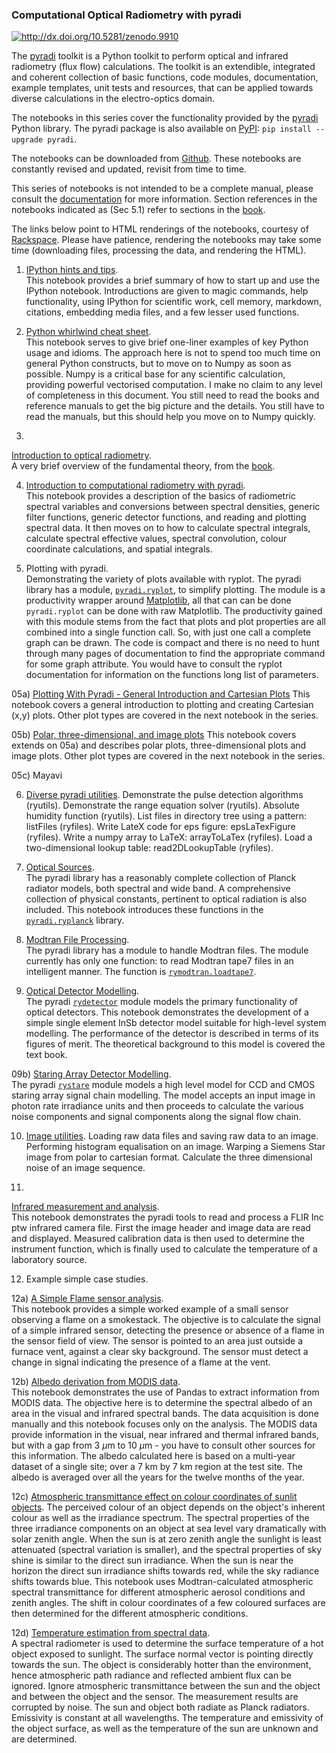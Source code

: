 ### Computational Optical Radiometry with pyradi   

[![http://dx.doi.org/10.5281/zenodo.9910 ](https://zenodo.org/badge/doi/10.5281/zenodo.9910.png)](http://dx.doi.org/10.5281/zenodo.9910 )

The [pyradi](https://github.com/NelisW/pyradi) toolkit is a Python toolkit to perform optical and infrared radiometry (flux flow) calculations. The toolkit is an extendible, integrated and coherent collection of basic functions, code modules, documentation, example templates, unit tests and resources, that can be applied towards diverse calculations in the electro-optics domain. 

The notebooks in this series cover the functionality provided by the [pyradi](https://github.com/NelisW/pyradi) Python library.   The pyradi package is also available on [PyPI](https://pypi.python.org/pypi/pyradi/):  `pip install --upgrade pyradi`.

The notebooks can be downloaded from [Github](https://github.com/NelisW/ComputationalRadiometry#computational-optical-radiometry-with-pyradi). These notebooks are constantly revised and updated, revisit from time to time.

This series of  notebooks is not intended to be a complete manual, please consult the [documentation](http://nelisw.github.io/pyradi-docs/_build/html/index.html) for more information. Section references in the notebooks indicated as (Sec 5.1) refer to sections in the [book](http://spie.org/x648.html?product_id=2021423&origin_id=x646).

The links below point to HTML renderings of the notebooks, courtesy of [Rackspace](http://nbviewer.ipython.org/). Please have patience, rendering the notebooks may take some time (downloading files, processing the data, and rendering the HTML).

01) [IPython hints and tips](http://nbviewer.ipython.org/urls/raw.githubusercontent.com/NelisW/ComputationalRadiometry/master/01-IPythonHintsAndTips.ipynb?create=1).  
This notebook provides a brief summary of how to start up and use the IPython notebook. Introductions are given to magic commands, help functionality, using IPython for scientific work, cell memory, markdown, citations, embedding media files, and a few lesser used functions.


02) [Python whirlwind cheat sheet](http://nbviewer.ipython.org/urls/raw.githubusercontent.com/NelisW/ComputationalRadiometry/master/02-PythonWhirlwindCheatSheet.ipynb?create=1).  
This notebook serves to give brief one-liner examples of key Python usage and idioms. The approach here is not to spend too much time on general Python constructs, but to move on to Numpy as soon as possible. Numpy is a critical base for any scientific calculation, providing powerful vectorised computation. I make no claim to any level of completeness in this document. You still need to read the books and reference manuals to get the big picture and the details. You still have to read the manuals, but this should help you move on to Numpy quickly.

03) 
[Introduction to optical radiometry](http://nbviewer.ipython.org/urls/raw.githubusercontent.com/NelisW/ComputationalRadiometry/master/03-Introduction-to-Radiometry.ipynb?create=1).  
A very brief overview of the fundamental theory, from the [book](http://spie.org/x648.html?product_id=2021423&origin_id=x646).

04) [Introduction to computational radiometry with  pyradi](http://nbviewer.ipython.org/urls/raw.githubusercontent.com/NelisW/ComputationalRadiometry/master/04-IntroductionToComputationalRadiometryWithPyradi.ipynb?create=1).  
This notebook provides a description of the basics of radiometric spectral variables and conversions between spectral densities, generic filter functions, generic detector functions, and reading and plotting spectral data. It then moves on to how to calculate spectral integrals, calculate spectral effective values, spectral convolution, colour coordinate calculations, and spatial integrals.

05) Plotting with pyradi.  
Demonstrating the variety of plots available with ryplot. The pyradi library has a module, [`pyradi.ryplot`](http://nelisw.github.io/pyradi-docs/_build/html/ryplot.html),
to simplify plotting. The module is a productivity wrapper around [Matplotlib](http://matplotlib.org/), all that can can be done `pyradi.ryplot` can be done with raw Matplotlib.  The productivity gained with this module stems from the fact that plots and plot properties are all combined into a single function call. So, with just one call a complete graph can be drawn. The code is compact and there is no need to hunt through many pages of documentation to find the appropriate command for some graph attribute. You would have to consult the ryplot documentation for information on the functions long list of parameters.

05a) [Plotting With Pyradi - General Introduction and Cartesian Plots](http://nbviewer.ipython.org/urls/raw.githubusercontent.com/NelisW/ComputationalRadiometry/master/05a-PlottingWithPyradi-GeneralAndCartesian.ipynb?create=1) 
This notebook covers a general introduction to plotting and creating Cartesian (x,y) plots. Other plot types are covered in the next notebook in the series.  

05b) [Polar, three-dimensional, and image plots](http://nbviewer.ipython.org/urls/raw.githubusercontent.com/NelisW/ComputationalRadiometry/master/05b-PlottingWithPyradi-Polar-and-3D.ipynb?create=1)
This notebook covers extends on 05a) and describes polar plots, three-dimensional plots and image plots.  Other plot types are covered in the next notebook in the series.  

05c) Mayavi   

06) [Diverse pyradi utilities](http://nbviewer.ipython.org/urls/raw.githubusercontent.com/NelisW/ComputationalRadiometry/master/06-Diverse-pyradi-utilities.ipynb?create=1). 
Demonstrate the pulse detection algorithms (ryutils). Demonstrate the range equation solver (ryutils). Absolute humidity function (ryutils). List files in directory tree using a pattern: listFiles (ryfiles). Write LateX code for eps figure: epsLaTexFigure (ryfiles). Write a numpy array to LaTeX: arrayToLaTex (ryfiles). Load a two-dimensional lookup table: read2DLookupTable (ryfiles).
 
07) [Optical Sources](http://nbviewer.ipython.org/urls/raw.githubusercontent.com/NelisW/ComputationalRadiometry/master/07-Optical%20Sources.ipynb?create=1).  
The pyradi library has a reasonably complete collection of Planck radiator models, both spectral and wide band. A comprehensive collection of physical constants, pertinent to optical radiation is also included.  This notebook introduces these functions in the [`pyradi.ryplanck`](http://nelisw.github.io/pyradi-docs/_build/html/ryplanck.html) library.

08) [Modtran File Processing](http://nbviewer.ipython.org/urls/raw.githubusercontent.com/NelisW/ComputationalRadiometry/master/08-ModtranFileProcessing.ipynb?create=1).  
The pyradi library has a module to handle Modtran files.  The module currently has only one function: to read Modtran tape7 files in an intelligent manner.  The function is [`rymodtran.loadtape7`](http://nelisw.github.io/pyradi-docs/_build/html/rymodtran.html).

09) [Optical Detector Modelling](http://nbviewer.ipython.org/urls/raw.githubusercontent.com/NelisW/ComputationalRadiometry/master/09-DetectorModelling.ipynb?create=1).  
The pyradi [`rydetector`](http://nelisw.github.io/pyradi-docs/_build/html/rydetector.html) module models the primary functionality of optical detectors.  This notebook demonstrates the development of a simple single element InSb detector model suitable for high-level system modelling.  The performance of the detector is described in terms of its figures of merit. The theoretical background to this model is covered the text book.  

09b) [Staring Array Detector Modelling](http://nbviewer.ipython.org/urls/raw.githubusercontent.com/NelisW/ComputationalRadiometry/master/09b-StaringArrayDetectors.ipynb?create=1).  
The pyradi [`rystare`](http://nelisw.github.io/pyradi-docs/_build/html/rystare.html) module models a high level model for CCD and CMOS staring array signal chain modelling.  The model accepts an input image in photon rate irradiance units and then proceeds to calculate the various noise components and signal components along the signal flow chain.

10) [Image utilities](http://nbviewer.ipython.org/urls/raw.githubusercontent.com/NelisW/ComputationalRadiometry/master/10-ImageUtilities.ipynb?create=1).
Loading raw  data files and saving raw data to an image.  Performing histogram equalisation on an image. Warping a Siemens Star image from polar to cartesian format. Calculate the three dimensional noise of an image sequence.  
        
11) 
[Infrared measurement and analysis](http://nbviewer.ipython.org/urls/raw.githubusercontent.com/NelisW/ComputationalRadiometry/master/11-InfraredMeasurementAndAnalysis.ipynb?create=1).  
This notebook demonstrates the pyradi tools to read and process a FLIR Inc ptw infrared camera file.  First the image header and image data are read and displayed.  Measured calibration data is then used to determine the instrument function, which is finally used to calculate the temperature of a laboratory source.

12) Example simple case studies.  

12a) [A Simple Flame sensor analysis](http://nbviewer.ipython.org/urls/raw.githubusercontent.com/NelisW/ComputationalRadiometry/master/12a-FlameSensorAnalysis.ipynb?create=1).    
This notebook provides a simple worked example of a small sensor observing a flame on a smokestack.  The objective is to calculate the signal of a simple infrared sensor, detecting the presence or absence of a flame in the sensor field of view. The sensor is pointed to an area just outside a furnace vent, against a clear sky background. The sensor must detect a change in signal indicating the presence of a flame at the vent.  

12b) [Albedo derivation from MODIS data](http://nbviewer.ipython.org/urls/raw.githubusercontent.com/NelisW/ComputationalRadiometry/master/12b-AlbedoDerivation.ipynb?create=1).  
This notebook demonstrates the use of Pandas to extract information from MODIS data.  The objective here is to determine the spectral albedo of an area in the visual and infrared spectral bands.  The data acquisition is done manually and this notebook focuses only on the analysis.  The MODIS data provide information in the visual, near infrared and thermal infrared bands, but with a gap from 3 $\mu$m to 10 $\mu$m - you have to consult other sources for this information. The albedo calculated here is based on a multi-year dataset of a single site;  over a 7 km by 7 km region at the test site. The albedo is averaged over all the years for the twelve months of the year.

12c) [Atmospheric transmittance effect on colour coordinates of sunlit objects](http://nbviewer.ipython.org/urls/raw.githubusercontent.com/NelisW/ComputationalRadiometry/master/12c-AtmosphericEffectColourCoords.ipynb?create=1). 
The perceived colour of an object depends on the object's inherent colour as well as the irradiance spectrum. The spectral properties of the three irradiance components on an object at sea level vary dramatically with solar zenith angle. When the sun is at zero zenith angle the sunlight is least attenuated (spectral variation is smaller), and the spectral properties of sky shine is similar to the direct sun irradiance. When the sun is near the horizon the direct sun irradiance shifts towards red, while the sky radiance shifts towards blue. This notebook uses Modtran-calculated atmospheric spectral transmittance for different atmospheric aerosol conditions and zenith angles.  The shift in colour coordinates of a few coloured surfaces are then determined for the different atmospheric conditions.
 
12d) [Temperature estimation from spectral data](http://nbviewer.ipython.org/urls/raw.githubusercontent.com/NelisW/ComputationalRadiometry/master/12d-SpectralTemperatureEstimation.ipynb?create=1).  
A spectral radiometer is used to determine the surface temperature of a hot object exposed to sunlight.  The surface normal vector is pointing directly towards the sun.  The object is considerably hotter than the environment, hence atmospheric path radiance and reflected ambient flux can be ignored. Ignore atmospheric transmittance  between the sun and the object and between the object and the sensor.  The measurement results are corrupted by noise.  The sun and object both radiate as Planck radiators. Emissivity is constant at all wavelengths.  The temperature and emissivity of the object surface, as well as the temperature of the sun are unknown and are determined. 
